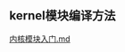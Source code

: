 ## kernel模块编译方法


[内核模块入门.md](https://github.com/ljrcore/linuxmooc/blob/master/%E7%B2%BE%E5%BD%A9%E6%96%87%E7%AB%A0/%E6%96%B0%E6%89%8B%E4%B8%8A%E8%B7%AF%EF%BC%9A%E5%86%85%E6%A0%B8%E6%A8%A1%E5%9D%97%E5%85%A5%E9%97%A8.md)
